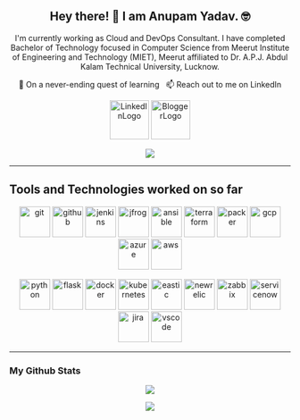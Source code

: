 <h2 align="center">Hey there! 👋 I am Anupam Yadav. 🤓</h2>

<p align="center">I'm currently working as Cloud and DevOps Consultant. I have completed Bachelor of Technology focused in Computer Science from Meerut Institute of Engineering and Technology (MIET), Meerut affiliated to Dr. A.P.J. Abdul Kalam Technical University, Lucknow.
</p>

<p align="center"> 🌱 On a never-ending quest of learning &nbsp; 📫 Reach out to me on LinkedIn </p>

<p align="center">
  <a href="https://www.linkedin.com/in/anupam-sy/"><img src="https://www.vectorlogo.zone/logos/linkedin/linkedin-ar21.svg" alt="LinkedInLogo" height="70"></a>
  <a href="https://tech.anupamyadav.in/"><img src="https://www.vectorlogo.zone/logos/blogger/blogger-ar21.svg" alt="BloggerLogo" height="70"></a>
</p>

<p align="center">
<a href="https://github.com/anupam-sy?tab=followers"><img src="https://img.shields.io/github/followers/anupam-sy?style=social"></a>
</p>

---
<h2 align="left"> Tools and Technologies worked on so far </h2>
<p align="center">
      <img src="https://www.vectorlogo.zone/logos/git-scm/git-scm-icon.svg" alt="git" width="55" height="55"/> 
      <img src="https://www.vectorlogo.zone/logos/github/github-icon.svg" alt="github" width="55" height="55"/> 
      <img src="https://www.vectorlogo.zone/logos/jenkins/jenkins-icon.svg" alt="jenkins" width="55" height="55"/> 
      <img src="https://www.vectorlogo.zone/logos/jfrog/jfrog-icon.svg" alt="jfrog" width="55" height="55"/> 
      <img src="https://www.vectorlogo.zone/logos/ansible/ansible-icon.svg" alt="ansible" width="55" height="55"/> 
      <img src="https://www.vectorlogo.zone/logos/terraformio/terraformio-icon.svg" alt="terraform" width="55" height="55"/> 
      <img src="https://www.vectorlogo.zone/logos/packerio/packerio-icon.svg" alt="packer" width="55" height="55"/> 
      <img src="https://www.vectorlogo.zone/logos/google_cloud/google_cloud-icon.svg" alt="gcp" width="55" height="55"/>
      <img src="https://www.vectorlogo.zone/logos/microsoft_azure/microsoft_azure-icon.svg" alt="azure" width="55" height="55"/>
      <img src="https://www.vectorlogo.zone/logos/amazon_aws/amazon_aws-icon.svg" alt="aws" width="55" height="55"/>
</p>

<p align="center">
     <img src="https://www.vectorlogo.zone/logos/python/python-icon.svg" alt="python" width="55" height="55"/>
      <img src="https://www.vectorlogo.zone/logos/pocoo_flask/pocoo_flask-icon.svg" alt="flask" width="55" height="55"/>
      <img src="https://www.vectorlogo.zone/logos/docker/docker-icon.svg" alt="docker" width="55" height="55"/>
      <img src="https://www.vectorlogo.zone/logos/kubernetes/kubernetes-icon.svg" alt="kubernetes" width="55" height="55"/>
      <img src="https://www.vectorlogo.zone/logos/elastic/elastic-icon.svg" alt="eastic" width="55" height="55"/>
      <img src="https://www.vectorlogo.zone/logos/newrelic/newrelic-icon.svg" alt="newrelic" width="55" height="55"/>
      <img src="https://www.vectorlogo.zone/logos/zabbix/zabbix-icon.svg" alt="zabbix" width="55" height="55"/>
      <img src="https://www.vectorlogo.zone/logos/servicenow/servicenow-icon.svg" alt="servicenow" width="55" height="55"/>
      <img src="https://www.vectorlogo.zone/logos/atlassian_jira/atlassian_jira-icon.svg" alt="jira" width="55" height="55"/>
      <img src="https://www.vectorlogo.zone/logos/visualstudio_code/visualstudio_code-icon.svg" alt="vscode" width="55" height="55"/>
</p>

---

### My Github Stats
<p align=center>  
  <img align=center src="https://github-readme-stats.vercel.app/api/top-langs/?username=anupam-sy&layout=compact&text_color=daf7dc&bg_color=151515&hide=css,html,php">
</p>

<p align=center>  
  <img align=center src="https://github-readme-stats.vercel.app/api?username=anupam-sy&show_icons=true&title_color=ffc857&icon_color=8ac926&text_color=daf7dc&bg_color=151515&hide=issues&count_private=true&include_all_commits=true">
</p>

